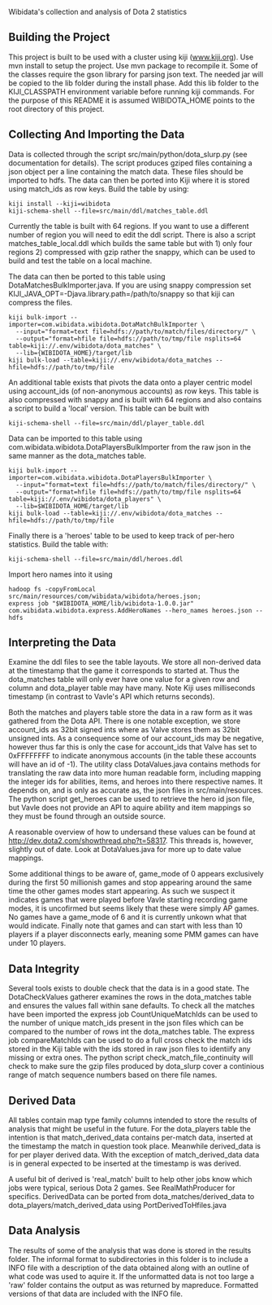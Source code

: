 Wibidata's collection and analysis of Dota 2 statistics

Building the Project
-------

This project is built to be used with a cluster using kiji (www.kiji.org). Use mvn install to setup the project. Use mvn package to recompile it. Some of the classes require the gson library for parsing json text. The needed jar will be copied to the lib folder during the install phase. Add this lib folder to the KIJI_CLASSPATH environment variable before running kiji commands. For the purpose of this README it is assumed WIBIDOTA_HOME points to the root directory of this project.

Collecting And Importing the Data
-------

Data is collected through the script src/main/python/dota_slurp.py (see documentation for details). The script produces gziped files containing a json object per a line containing the match data. These files should be imported to hdfs. The data can then be ported into Kiji where it is stored using match_ids as row keys. Build the table by using:

```
kiji install --kiji=wibidota
kiji-schema-shell --file=src/main/ddl/matches_table.ddl 
```

Currently the table is built with 64 regions. If you want to use a different number of region you will need to edit the ddl script. There is also a script matches_table_local.ddl which builds the same table but with 1) only four regions 2) compressed with gzip rather the snappy, which can be used to build and test the table on a local machine.

The data can then be ported to this table using DotaMatchesBulkImporter.java. If you are using snappy compression set KIJI_JAVA_OPT=-Djava.library.path=/path/to/snappy so that kiji can compress the files.

```
kiji bulk-import --importer=com.wibidata.wibidota.DotaMatchBulkImporter \
  --input="format=text file=hdfs://path/to/match/files/directory/" \
  --output="format=hfile file=hdfs://path/to/tmp/file nsplits=64 table=kiji://.env/wibidota/dota_matches" \
  --lib={WIBIDOTA_HOME}/target/lib
kiji bulk-load --table=kiji://.env/wibidota/dota_matches --hfile=hdfs://path/to/tmp/file
```

An additional table exists that pivots the data onto a player centric model using account_ids (of non-anonymous accounts) as row keys. This table is also compressed with snappy and is built with 64 regions and also contains a script to build a 'local' version. This table can be built with

```
kiji-schema-shell --file=src/main/ddl/player_table.ddl
```

Data can be imported to this table using com.wibidata.wibidota.DotaPlayersBulkImporter from the raw json in the same manner as the dota_matches table. 

```
kiji bulk-import --importer=com.wibidata.wibidota.DotaPlayersBulkImporter \
  --input="format=text file=hdfs://path/to/match/files/directory/" \
  --output="format=hfile file=hdfs://path/to/tmp/file nsplits=64 table=kiji://.env/wibidota/dota_players" \
  --lib=$WIBIDOTA_HOME/target/lib
kiji bulk-load --table=kiji://.env/wibidota/dota_matches --hfile=hdfs://path/to/tmp/file
```

Finally there is a 'heroes' table to be used to keep track of per-hero statistics. Build the table with:

```
kiji-schema-shell --file=src/main/ddl/heroes.ddl
```

Import hero names into it using

```
hadoop fs -copyFromLocal src/main/resources/com/wibidata/wibidota/heroes.json;
express job "$WIBIDOTA_HOME/lib/wibidota-1.0.0.jar" com.wibidata.wibidota.express.AddHeroNames --hero_names heroes.json --hdfs
```


Interpreting the Data
-------

Examine the ddl files to see the table layouts. We store all non-derived data at the timestamp that 
the game it corresponds to started at. Thus the dota_matches table
will only ever have one value for a given row and column and dota_player table may have many. Note Kiji uses
milliseconds timestamp (in contrast to Vavle's API which returns seconds).

Both the matches and players table store the data in a raw form as it was gathered from the Dota API. 
There is one notable exception, we store account_ids as 32bit signed ints where as Valve stores 
them as 32bit unsigned ints. As a consequence some of our account_ids may be negative, however 
thus far this is only the case for account_ids that Valve has set to 0xFFFFFFFF to indicate 
anonymous accounts (in the table these accounts will have an id of -1). The utility class 
DotaValues.java contains methods for translating the raw data into more human readable form, 
including mapping the integer ids for abilities, items, and heroes into there respective names. 
It depends on, and is only as accurate as, the json files in src/main/resources. The python script
get_heroes can be used to retrieve the hero id json file, but Vavle does not provide an API
to aquire ability and item mappings so they must be found through an outside source.

A reasonable overview of how to undersand these values can be found at 
http://dev.dota2.com/showthread.php?t=58317. This threads is, however, slightly out
of date. Look at DotaValues.java for more up to date value mappings. 

Some additional things to be aware of, game_mode of 0 appears exclusively during the first 50 millionish games and stop appearing 
around the same time the other games modes start appearing. As such we suspect it indicates
games that were played before Vavle starting recording game modes, it is uncofirmed but seems
likely that these were simply AP games. No games have a game_mode of 6 and it is currently unkown
what that would indicate. Finally note that games and can start with less than 10 players if a player disconnects early, meaning some
PMM games can have under 10 players. 

Data Integrity
----------

Several tools exists to double check that the data is in a good state. The DotaCheckValues gatherer
examines the rows in the dota_matches table and ensures the values fall within sane defaults.
To check all the matches have been imported the express job CountUniqueMatchIds can be used to the 
number of unique match_ids present in the json files which can be compared to the number of rows
int the dota_matches table. The express job compareMatchIds can be used to do a full cross check 
the match ids stored in the Kiji table with the ids stored in raw json files to identiify
any missing or extra ones. The python script 
check_match_file_continuity will check to make sure the gzip files produced by dota_slurp cover a 
continious range of match sequence numbers based on there file names.

Derived Data
--------
All tables contain map type family columns intended to store the results of analysis that might
be useful in the future. For the dota_players table the intention is that match_derived_data
contains per-match data, inserted at the timestamp the match in question took place. Meanwhile
derived_data is for per player derived data. With the exception of match_derived_data data 
is in general expected to be inserted at the timestamp is was derived.

A useful bit of derived is 'real_match' built to help other jobs know which jobs
were typical, serious Dota 2 games. See RealMathProducer for specifics. DerivedData can
be ported from dota_matches/derived_data to dota_players/match_derived_data using 
PortDerivedToHfiles.java

Data Analysis
---------

The results of some of the analysis that was done is stored in the results folder. The informal format
to subdirectories in this folder is to include a INFO file with a description of the data obtained
along with an outline of what code was used to aquire it. If the unformatted data is not too large a
'raw' folder contains the output as was returned by mapreduce. Formatted versions of that data are
included with the INFO file.
